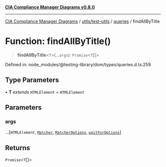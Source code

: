[**CIA Compliance Manager Diagrams v0.8.0**](../../../../../README.md)

***

[CIA Compliance Manager Diagrams](../../../../../modules.md) / [utils/test-utils](../../../README.md) / [queries](../README.md) / findAllByTitle

# Function: findAllByTitle()

> **findAllByTitle**\<`T`\>(...`args`): `Promise`\<`T`[]\>

Defined in: node\_modules/@testing-library/dom/types/queries.d.ts:259

## Type Parameters

• **T** *extends* `HTMLElement` = `HTMLElement`

## Parameters

### args

...\[`HTMLElement`, [`Matcher`](../../../type-aliases/Matcher.md), [`MatcherOptions`](../../../interfaces/MatcherOptions.md), [`waitForOptions`](../../../interfaces/waitForOptions.md)\]

## Returns

`Promise`\<`T`[]\>
